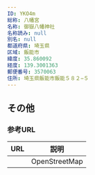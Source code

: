 ```yaml
---
ID: YKO4m
総称: 八幡宮
名称: 御嶽八幡神社
名称読み: null
別名: null
都道府県: 埼玉県
区域: 飯能市
緯度: 35.860092
経度: 139.3001363
郵便番号: 3570063
住所: 埼玉県飯能市飯能５８２−５
---
```


## その他

### 参考URL

| URL | 説明          |
| --- | ------------- |
|     | OpenStreetMap |
